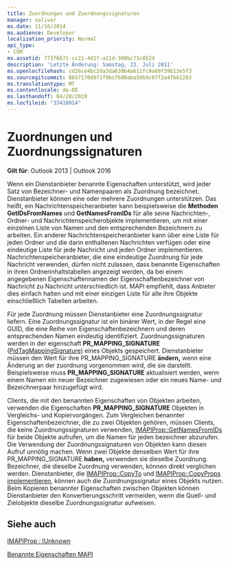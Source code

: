 ```yaml
---
title: Zuordnungen und Zuordnungssignaturen
manager: soliver
ms.date: 11/16/2014
ms.audience: Developer
localization_priority: Normal
api_type:
- COM
ms.assetid: 773f6671-cc21-4d1f-a11d-308bc71c852d
description: 'Letzte Änderung: Samstag, 23. Juli 2011'
ms.openlocfilehash: cd26ce4bc2da3da639b4a611fc9a69f39b13e5f3
ms.sourcegitcommit: 8657170d071f9bcf680aba50b9c07f2a4fb82283
ms.translationtype: MT
ms.contentlocale: de-DE
ms.lasthandoff: 04/28/2019
ms.locfileid: "33410014"
---
```

# <a name="mappings-and-mapping-signatures"></a>Zuordnungen und Zuordnungssignaturen

  
  
**Gilt für**: Outlook 2013 | Outlook 2016 
  
Wenn ein Dienstanbieter benannte Eigenschaften unterstützt, wird jeder Satz von Bezeichner- und Namenpaaren als Zuordnung bezeichnet. Dienstanbieter können eine oder mehrere Zuordnungen unterstützen. Das heißt, ein Nachrichtenspeicheranbieter kann beispielsweise die **Methoden GetIDsFromNames** und **GetNamesFromIDs** für alle seine Nachrichten-, Ordner- und Nachrichtenspeicherobjekte implementieren, um mit einer einzelnen Liste von Namen und den entsprechenden Bezeichnern zu arbeiten. Ein anderer Nachrichtenspeicheranbieter kann über eine Liste für jeden Ordner und die darin enthaltenen Nachrichten verfügen oder eine eindeutige Liste für jede Nachricht und jeden Ordner implementieren. Nachrichtenspeicheranbieter, die eine eindeutige Zuordnung für jede Nachricht verwenden, dürfen nicht zulassen, dass benannte Eigenschaften in ihren Ordnerinhaltstabellen angezeigt werden, da bei einem angegebenen Eigenschaftennamen der Eigenschaftenbezeichner von Nachricht zu Nachricht unterschiedlich ist. MAPI empfiehlt, dass Anbieter dies einfach halten und mit einer einzigen Liste für alle ihre Objekte einschließlich Tabellen arbeiten. 
  
Für jede Zuordnung müssen Dienstanbieter eine Zuordnungssignatur liefern. Eine Zuordnungssignatur ist ein binärer Wert, in der Regel eine GUID, die eine Reihe von Eigenschaftenbezeichnern und deren entsprechenden Namen eindeutig identifiziert. Zuordnungssignaturen werden in der eigenschaft **PR_MAPPING_SIGNATURE** ([PidTagMappingSignature](pidtagmappingsignature-canonical-property.md)) eines Objekts gespeichert. Dienstanbieter müssen den Wert für ihre PR_MAPPING_SIGNATURE **ändern,** wenn eine Änderung an der zuordnung vorgenommen wird, die sie darstellt. Beispielsweise muss **PR_MAPPING_SIGNATURE** aktualisiert werden, wenn einem Namen ein neuer Bezeichner zugewiesen oder ein neues Name- und Bezeichnerpaar hinzugefügt wird. 
  
Clients, die mit den benannten Eigenschaften von Objekten arbeiten, verwenden die Eigenschaften **PR_MAPPING_SIGNATURE** Objekten in Vergleichs- und Kopiervorgängen. Zum Vergleichen benannter Eigenschaftenbezeichner, die zu zwei Objekten gehören, müssen Clients, die keine Zuordnungssignaturen verwenden, [IMAPIProp::GetNamesFromIDs](imapiprop-getnamesfromids.md) für beide Objekte aufrufen, um die Namen für jeden bezeichner abzurufen. Die Verwendung der Zuordnungssignaturen von Objekten kann diesen Aufruf unnötig machen. Wenn zwei Objekte denselben Wert für ihre PR_MAPPING_SIGNATURE **haben,** verwenden sie dieselbe Zuordnung. Bezeichner, die dieselbe Zuordnung verwenden, können direkt verglichen werden. Dienstanbieter, die [IMAPIProp::CopyTo](imapiprop-copyto.md) und [IMAPIProp::CopyProps implementieren,](imapiprop-copyprops.md) können auch die Zuordnungssignatur eines Objekts nutzen. Beim Kopieren benannter Eigenschaften zwischen Objekten können Dienstanbieter den Konvertierungsschritt vermeiden, wenn die Quell- und Zielobjekte dieselbe Zuordnungssignatur aufweisen. 
  
## <a name="see-also"></a>Siehe auch



[IMAPIProp : IUnknown](imapipropiunknown.md)


[Benannte Eigenschaften MAPI](mapi-named-properties.md)

